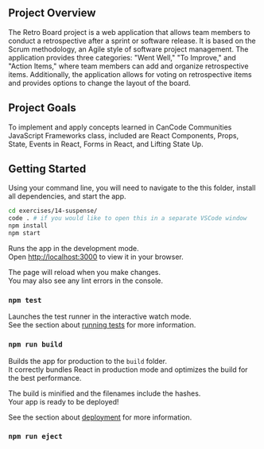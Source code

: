## Project Overview

The Retro Board project is a web application that allows team members to conduct a retrospective after a sprint or software release. It is based on the Scrum methodology, an Agile style of software project management. The application provides three categories: "Went Well," "To Improve," and "Action Items," where team members can add and organize retrospective items. Additionally, the application allows for voting on retrospective items and provides options to change the layout of the board.

## Project Goals

To implement and apply concepts learned in CanCode Communities JavaScript Frameworks class, included are React Components, Props, State, Events in React, Forms in React, and Lifting State Up.

## Getting Started

Using your command line, you will need to navigate to the this folder, install all dependencies, and start the app.

```bash
cd exercises/14-suspense/
code . # if you would like to open this in a separate VSCode window
npm install
npm start
```

Runs the app in the development mode.\
Open [http://localhost:3000](http://localhost:3000) to view it in your browser.

The page will reload when you make changes.\
You may also see any lint errors in the console.

### `npm test`

Launches the test runner in the interactive watch mode.\
See the section about [running tests](https://facebook.github.io/create-react-app/docs/running-tests) for more information.

### `npm run build`

Builds the app for production to the `build` folder.\
It correctly bundles React in production mode and optimizes the build for the best performance.

The build is minified and the filenames include the hashes.\
Your app is ready to be deployed!

See the section about [deployment](https://facebook.github.io/create-react-app/docs/deployment) for more information.

### `npm run eject`
